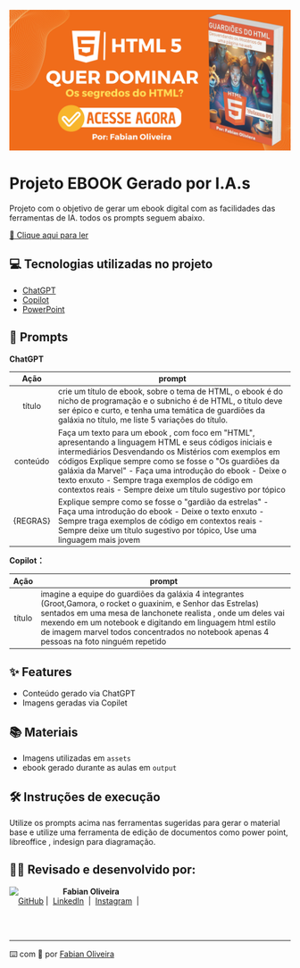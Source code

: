 <p align="center">
<img 
    src="./assets/acesse.jpg"
    width="900"  
/>
</p>

# Projeto EBOOK Gerado por I.A.s

Projeto com o objetivo de gerar um ebook digital com as facilidades das ferramentas de IA. todos os prompts
seguem abaixo.

<a href="https://github.com/felipeAguiarCode/prompts-recipe-to-create-a-ebook/blob/main/output/ebook%20-%20css%20jedi%20output.pdf" title="View PDF now"> 📙  Clique aqui para ler</a>

## 💻 Tecnologias utilizadas no projeto

- [ChatGPT](https://chat.openai.com/) 
- [Copilot](https://copilot.microsoft.com/)
- [PowerPoint](https://www.microsoft.com/en/microsoft-365/powerpoint)

## 🧠 Prompts


<strong> ChatGPT </strong>


|   Ação   | prompt                                                                                                                                                                                                                                                                         |
| :------: | ------------------------------------------------------------------------------------------------------------------------------------------------------------------------------------------------------------------------------------------------------------------------------ |
|  título  | crie um título de ebook, sobre o tema de HTML, o ebook é do nicho de programação e o subnicho é de HTML, o título deve ser épico e curto, e tenha uma temática de guardiões da galáxia no título, me liste 5 variações do título.                                             |
| conteúdo | Faça um texto para um ebook , com foco em "HTML", apresentando a linguagem HTML e seus códigos iniciais e intermediários Desvendando os Mistérios com exemplos em códigos Explique sempre como se fosse o "Os guardiões da galáxia da Marvel" - Faça uma introdução do ebook - Deixe o texto enxuto - Sempre traga exemplos de código em contextos reais - Sempre deixe um título sugestivo por tópico|
| {REGRAS}  | Explique sempre como se fosse o "gardião da estrelas" - Faça uma introdução do ebook - Deixe o texto enxuto - Sempre traga exemplos de código em contextos reais - Sempre deixe um título sugestivo por tópico, Use uma linguagem mais jovem


<strong> Copilot：</strong>

|  Ação  | prompt                                                                                 |
| :----: | -------------------------------------------------------------------------------------- |
| título | imagine a equipe do guardiões da galáxia 4 integrantes (Groot,Gamora,  o rocket o guaxinim, e Senhor das Estrelas) sentados em uma mesa de lanchonete realista , onde um deles vai mexendo em um notebook  e digitando  em linguagem html estilo de imagem marvel todos concentrados no notebook apenas 4 pessoas na foto ninguém repetido|

## ✨ Features

- Conteúdo gerado via ChatGPT
- Imagens geradas via Copilet 

## 📚 Materiais

- Imagens utilizadas em `assets`
- ebook gerado durante as aulas em `output`

## 🛠️ Instruções de execução

Utilize os prompts acima nas ferramentas sugeridas para gerar o material base e utilize uma ferramenta de edição de documentos como power point, libreoffice , indesign para diagramação.

## 👨‍💻 Revisado e desenvolvido por:

<p>
    <img 
      align=left 
      margin=10 
      width=80 
      src="https://avatars.githubusercontent.com/u/169504856?s=96&v=4"
    />
    <p>&nbsp&nbsp&nbsp <strong> Fabian Oliveira <br> </strong>
    &nbsp&nbsp&nbsp
    <a href="https://github.com/fabian-oliveira">
    GitHub</a>&nbsp;|&nbsp;
    <a href="https://www.linkedin.com/in/fabianoliveirape/">LinkedIn</a>
&nbsp;|&nbsp;
    <a href="https://www.instagram.com/proffabian_/">
    Instagram</a>
&nbsp;|&nbsp;</p>
</p>
<br/><br/>
<p>

---

⌨️ com 🧡 por [Fabian Oliveira](https://github.com/fabian-oliveira)
